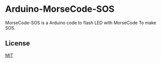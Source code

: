 # Arduino-MorseCode-SOS

MorseCode-SOS is a Arduino code to flash LED with MorseCode To make SOS.

## License
[MIT](https://choosealicense.com/licenses/mit/)
